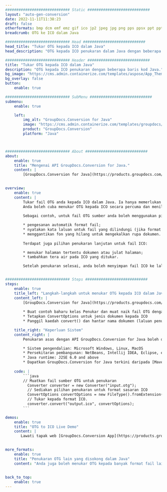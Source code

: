 ```yaml
---
############################# Static ############################
layout: "auto-gen-conversion"
date: 2022-11-11T11:38:23
draft: false
otherformats: bmp dcm emf emz gif ico jp2 jpeg jpg png pps ppsx ppt pptx psb psd svg svgz tga tif tiff webp wmf wmz
breadcrumb: OTG ke ICO dalam Java

############################# Head ############################
head_title: "Tukar OTG kepada ICO dalam Java"
head_description: "OTG kepada ICO penukaran dalam Java dengan beberapa baris kod. Tukar lebih 160 format fail menggunakan API penukaran dokumen GroupDocs untuk Java"

############################# Header ############################
title: "Tukar OTG kepada ICO dalam Java"
description: "OTG kepada ICO penukaran dengan beberapa baris kod Java."
bg_image: "https://cms.admin.containerize.com/templates/aspose/App_Themes/V3/images/bg/header1.png"
bg_overlay: false
button:
    enable: true

############################# SubMenu ############################
submenu:
    enable: true

    left:
        img_alt: "GroupDocs.Conversion for Java"
        image: "https://cms.admin.containerize.com/templates/groupdocs/images/product-logos/90x90-noborder/groupdocs-conversion-java.png"
        product: "GroupDocs.Conversion"
        platform: "Java"



############################# About ############################
about:
    enable: true
    title: "Mengenai API GroupDocs.Conversion for Java."
    content: |
        [GroupDocs.Conversion for Java](https://products.groupdocs.com/conversion/java/) ialah API penukaran format fail lanjutan untuk menukar antara imej popular dan format dokumen seperti Microsoft Office, OpenDocument, PDF, HTML, e-mel, CAD. dan banyak lagi dengan hanya beberapa baris kod. API asli secara automatik mengesan format dokumen asal dan menawarkan banyak pilihan untuk menyesuaikan dokumen yang ditukar. Bersama-sama dengan fungsi mengekstrak maklumat daripada dokumen, ia juga menyokong caching hasil penukaran ke cakera tempatan secara lalai. Walau bagaimanapun, sebarang jenis storan cache boleh disokong dengan melaksanakan antara muka yang sesuai - Amazon S3, Dropbox, Google Drive, Windows Azure, Reddis atau mana-mana yang lain.
    

overview:
    enable: true
    content: |
        Tukar fail OTG anda kepada ICO dalam Java. Ia hanya memerlukan beberapa baris kod Java pada mana-mana platform pilihan anda, seperti Windows, Linux, macOS.
        Anda boleh cuba menukar OTG kepada ICO secara percuma dan menilai kualiti hasil penukaran. Bersama-sama dengan skrip penukaran fail mudah, anda boleh mencuba pilihan yang lebih canggih untuk memuatkan fail sumber OTG dan menyimpan output ICO. 
        
        Sebagai contoh, untuk fail OTG sumber anda boleh menggunakan pilihan pemuatan berikut:

        * pengesanan automatik format fail;
        * nyatakan kata laluan untuk fail yang dilindungi (jika format fail menyokongnya);
        * menggantikan fon yang hilang untuk mengekalkan rupa dokumen.
        
        Terdapat juga pilihan penukaran lanjutan untuk fail ICO:

        * menukar halaman tertentu dokumen atau julat halaman;
        * tambahkan tera air pada ICO yang ditukar.

        Setelah penukaran selesai, anda boleh menyimpan fail ICO ke laluan fail setempat anda atau ke mana-mana storan pihak ketiga seperti FTP, Amazon S3, Google Drive, Dropbox dll. Sila ambil perhatian - untuk menukar OTG kepada ICO, anda tidak perlu memasang sebarang perisian tambahan, seperti MS Office, Open Office, Adobe Acrobat Reader dsb.


############################# Steps ############################
steps:
    enable: true
    title_left: "Langkah-langkah untuk menukar OTG kepada ICO dalam Java"
    content_left: |
        [GroupDocs.Conversion for Java](https://products.groupdocs.com/conversion/java/) membenarkan pembangun menukar fail OTG kepada ICO dengan mudah dengan beberapa baris kod.
        
        * Buat contoh baharu kelas Penukar dan muat naik fail OTG dengan laluan penuh
        * Tetapkan ConvertOptions untuk jenis dokumen kepada ICO
        * Panggil kaedah convert() dan hantar nama dokumen (laluan penuh) dan format (ICO) sebagai parameter

    title_right: "Keperluan Sistem"
    content_right: |
        Penukaran asas dengan API GroupDocs.Conversion for Java boleh dilakukan dengan hanya beberapa baris kod. API kami disokong pada semua platform dan sistem pengendalian utama. Sebelum melaksanakan kod di bawah, pastikan anda mempunyai prasyarat berikut dipasang pada sistem anda.

        * Sistem pengendalian: Microsoft Windows, Linux, MacOS
        * Persekitaran pembangunan: NetBeans, Intellij IDEA, Eclipse, etc.
        * Java runtime: J2SE 6.0 and above
        * Dapatkan GroupDocs.Conversion for Java terkini daripada [Maven](https://repository.groupdocs.com/webapp/#/artifacts/browse/tree/General/repo/com/groupdocs/groupdocs-conversion)
         
    code: |
        ```java    
        // Muatkan fail sumber OTG untuk penukaran
          Converter converter = new Converter("input.otg");
          // Sediakan pilihan penukaran untuk format sasaran ICO
          ConvertOptions convertOptions = new FileType().fromExtension("ico").getConvertOptions();
          // Tukar kepada format ICO.
          converter.convert("output.ico", convertOptions);
        ```

demos:
    enable: true
    title: "OTG to ICO Live Demo"
    content: |
       Lawati tapak web [GroupDocs.Conversion App](https://products.groupdocs.app/conversion/family) kami dan cuba OTG kepada ICO penukaran sekarang. Demo percuma mempunyai faedah berikut
          

more_formats:
    enable: true
    title: "Penukaran OTG lain yang disokong dalam Java"
    content: "Anda juga boleh menukar OTG kepada banyak format fail lain. Sila lihat senarai di bawah."
       
       
back_to_top:
    enable: true
---
```

